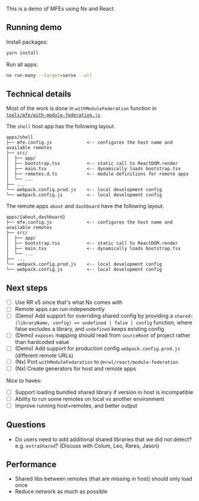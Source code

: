 This is a demo of MFEs using Nx and React.

## Running demo

Install packages:

```bash
yarn install
```

Run all apps:

```bash
nx run-many --target=serve --all
```

## Technical details

Most of the work is done in `withModuleFederation` function in [`tools/mfe/with-module-federation.js`](./tools/mfe/with-module-federation.js).

The `shell` host app has the following layout.

```treeview
apps/shell
├── mfe.config.js             <-- configures the host name and available remotes
├── src/
│  ├── app/
│  ├── bootstrap.tsx          <-- static call to ReactDOM.render
│  ├── main.tsx               <-- dynamically loads bootstrap.tsx
│  ├── remotes.d.ts           <-- module definitions for remote apps
│  └── ...
├── ...
└── webpack.config.prod.js    <-- local development config
└── webpack.config.js         <-- local development config
```

The remote apps `about` and `dashboard` have the following layout.

```treeview
apps/{about,dashboard}
├── mfe.config.js             <-- configures the host name and available remotes
├── src/
│  ├── app/
│  ├── bootstrap.tsx          <-- static call to ReactDOM.render
│  ├── main.tsx               <-- dynamically loads bootstrap.tsx
│  └── ...
├── ...
└── webpack.config.prod.js    <-- local development config
└── webpack.config.js         <-- local development config
```

## Next steps

- [ ] Use RR v5 since that's what Nx comes with
- [ ] Remote apps can run independently
- [ ] (Demo) Add support for overriding shared config by providing a `shared: (libraryName, config) => undefined | false | config` function, where false excludes a library, and `undefined` keeps existing config
- [ ] (Demo) `exposes` mapping should read from `sourceRoot` of project rather than hardcoded value
- [ ] (Demo) Add support for production config `webpack.config.prod.js` (different remote URLs)
- [ ] (Nx) Port `withModuleFedaration` to `@nrwl/react/module-federation`
- [ ] (Nx) Create generators for host and remote apps

Nice to haves:
- [ ] Support loading bundled shared library if version in host is incompatible
- [ ] Ability to run some remotes on local vs another environment
- [ ] Improve running host+remotes, and better output

## Questions

* Do users need to add additional shared libraries that we did not detect? e.g. `extraShared`? (Discuss with Colum, Leo, Rares, Jason)

## Performance

* Shared libs between remotes (that are missing in host) should only load once
* Reduce network as much as possible

